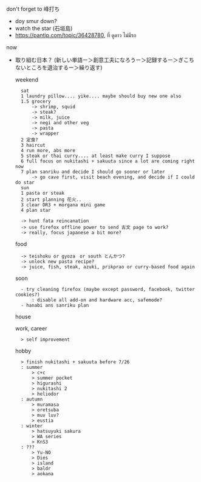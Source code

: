 don't forget to 峰打ち
- doy smur down?
- watch the star (石垣島)
- https://pantip.com/topic/36428780, ที่ ดูดาว ไม่มีรถ

now
- 取り組む日本？ (新しい単語ー＞創意工夫になろうー＞記録するー＞ぎこちないところを退治するー＞繰り返す)


	weekend
		
		sat
		1 laundry pillow.... yike.... maybe should buy new one also
		1.5 grocery
			-> shrimp, squid
			-> steak?
			-> milk, juice
			-> negi and other veg
			-> pasta
			-> wrapper
		2 定食?
		3 haircut
		4 run more, abs more
		5 steak or thai curry.... at least make curry I suppose
		6 full focus on nukitashi + sakuuta since a lot are coming right now
		7 plan sanriku and decide I should go sooner or later
			-> go cave first, visit beach evening, and decide if I could do star
		sun
		1 pasta or steak
		2 start planning 花火..
		3 clear DR3 + morgana mini game
		4 plan star
		
		-> hunt fata reincanation
		-> use firefox offline power to send 古文 page to work?
		-> really, focus japanese a bit more?
		
		
	food
		
		-> teishoku or gyoza　or south とんかつ?
		-> unlock new pasta recipe?
		-> juice, fish, steak, azuki, prikprao or curry-based food again
		
	soon
		
		- try cleaning firefox (maybe except password, facebook, twitter cookies?)
			: disable all add-on and hardware acc, safemode?
		- hanabi ans sanriku plan
	house
	
	work, career
	
		> self improvement
		
	hobby
	
		> finish nukitashi + sakuuta before 7/26
		: summer
			> c+c
			> summer pocket
			> higurashi
			> nukitashi 2
			> heliodor
		: autumn
			> muramasa
			> oretsuba
			> muv luv?
			> eustia
		: winter
			> hatsuyuki sakura
			> WA series
			> KnS3
		: ???
			> Yu-NO
			> Dies
			> island
			> baldr
			> aokana

			
		
